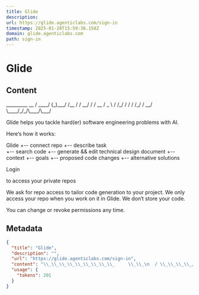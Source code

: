 ```yaml
---
title: Glide
description: 
url: https://glide.agenticlabs.com/sign-in
timestamp: 2025-01-20T15:59:36.150Z
domain: glide.agenticlabs.com
path: sign-in
---
```


# Glide



## Content

\_\_\_\_\_\_\_\_\_     \_\_
  / \_\_\_\_/ (\_)\_\_\_/ /\_\_ 
 / / \_\_/ / / \_\_  / \_ \\
/ /\_/ / / / /\_/ /  \_\_/
\\\_\_\_\_/\_/\_/\\\_\_,\_/\\\_\_\_/

Glide helps you tackle hard(er) software engineering problems with AI.

Here‘s how it works:

Glide
+-- connect repo
+-- describe task   
+-- search code
+-- generate && edit technical design document
    +-- context
    +-- goals
    +-- proposed code changes
    +-- alternative solutions
        

Login

to access your private repos

We ask for repo access to tailor code generation to your project. We only access your repo when you work on it in Glide. We don‘t store your code.

You can change or revoke permissions any time.

## Metadata

```json
{
  "title": "Glide",
  "description": "",
  "url": "https://glide.agenticlabs.com/sign-in",
  "content": "\\_\\_\\_\\_\\_\\_\\_\\_\\_     \\_\\_\n  / \\_\\_\\_\\_/ (\\_)\\_\\_\\_/ /\\_\\_ \n / / \\_\\_/ / / \\_\\_  / \\_ \\\\\n/ /\\_/ / / / /\\_/ /  \\_\\_/\n\\\\\\_\\_\\_\\_/\\_/\\_/\\\\\\_\\_,\\_/\\\\\\_\\_\\_/\n\nGlide helps you tackle hard(er) software engineering problems with AI.\n\nHere‘s how it works:\n\nGlide\n+-- connect repo\n+-- describe task   \n+-- search code\n+-- generate && edit technical design document\n    +-- context\n    +-- goals\n    +-- proposed code changes\n    +-- alternative solutions\n        \n\nLogin\n\nto access your private repos\n\nWe ask for repo access to tailor code generation to your project. We only access your repo when you work on it in Glide. We don‘t store your code.\n\nYou can change or revoke permissions any time.",
  "usage": {
    "tokens": 201
  }
}
```
